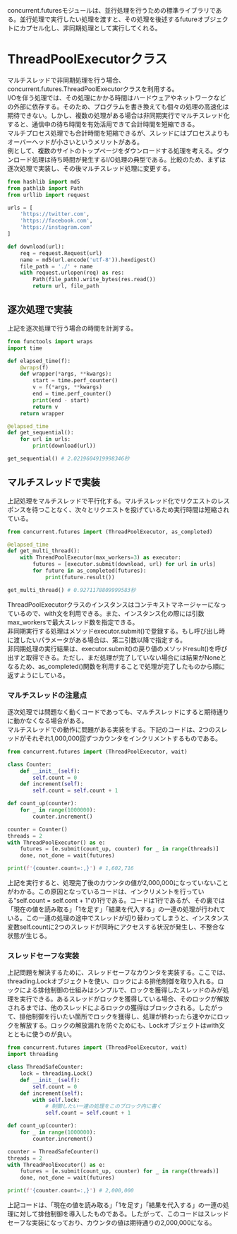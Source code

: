 concurrent.futuresモジュールは、並行処理を行うための標準ライブラリである。並行処理で実行したい処理を渡すと、その処理を後述するfutureオブジェクトにカプセル化し、非同期処理として実行してくれる。

# ThreadPoolExecutorクラス
マルチスレッドで非同期処理を行う場合、concurrent.futures.ThreadPoolExecutorクラスを利用する。<br>
I/Oを伴う処理では、その処理にかかる時間はハードウェアやネットワークなどの外部に依存する。そのため、プログラムを書き換えても個々の処理の高速化は期待できない。しかし、複数の処理がある場合は非同期実行でマルチスレッド化すると、通信中の待ち時間を有効活用できて合計時間を短縮できる。<br>
マルチプロセス処理でも合計時間を短縮できるが、スレッドにはプロセスよりもオーバーヘッドが小さいというメリットがある。<br>
例として、複数のサイトのトップページをダウンロードする処理を考える。ダウンロード処理は待ち時間が発生するI/O処理の典型である。比較のため、まずは逐次処理で実装し、その後マルチスレッド処理に変更する。

```python
from hashlib import md5
from pathlib import Path
from urllib import request

urls = [
    'https://twitter.com',
    'https://facebook.com',
    'https://instagram.com'
]

def download(url):
    req = request.Request(url)
    name = md5(url.encode('utf-8')).hexdigest()
    file_path = './' + name
    with request.urlopen(req) as res:
        Path(file_path).write_bytes(res.read())
        return url, file_path
```

## 逐次処理で実装
上記を逐次処理で行う場合の時間を計測する。

```python
from functools import wraps
import time

def elapsed_time(f):
    @wraps(f)
    def wrapper(*args, **kwargs):
        start = time.perf_counter()
        v = f(*args, **kwargs)
        end = time.perf_counter()
        print(end - start)
        return v
    return wrapper

@elapsed_time
def get_sequential():
    for url in urls:
        print(download(url))

get_sequential() # 2.0219604919998346秒
```

## マルチスレッドで実装
上記処理をマルチスレッドで平行化する。マルチスレッド化でリクエストのレスポンスを待つことなく、次々とリクエストを投げているため実行時間は短縮されている。

```python
from concurrent.futures import (ThreadPoolExecutor, as_completed)

@elapsed_time
def get_multi_thread():
    with ThreadPoolExecutor(max_workers=3) as executor:
        futures = [executor.submit(download, url) for url in urls]
        for future in as_completed(futures):
            print(future.result())

get_multi_thread() # 0.9271178809999583秒
```

ThreadPoolExecutorクラスのインスタンスはコンテキストマネージャーになっているので、with文を利用できる。また、インスタンス化の際には引数max_workersで最大スレッド数を指定できる。<br>
非同期実行する処理はメソッドexecutor.submit()で登録する。もし呼び出し時に渡したいパラメータがある場合は、第二引数以降で指定する。<br>
非同期処理の実行結果は、executor.submit()の戻り値のメソッドresult()を呼び出すと取得できる。ただし、まだ処理が完了していない場合には結果がNoneとなるため、as_completed()関数を利用することで処理が完了したものから順に返すようにしている。

### マルチスレッドの注意点
逐次処理では問題なく動くコードであっても、マルチスレッドにすると期待通りに動かなくなる場合がある。<br>
マルチスレッドでの動作に問題がある実装をする。下記のコードは、2つのスレッドがそれぞれ1,000,000回ずつカウンタをインクリメントするものである。

```python
from concurrent.futures import (ThreadPoolExecutor, wait)

class Counter:
    def __init__(self):
        self.count = 0
    def increment(self):
        self.count = self.count + 1

def count_up(counter):
    for _ in range(1000000):
        counter.increment()

counter = Counter()
threads = 2
with ThreadPoolExecutor() as e:
    futures = [e.submit(count_up, counter) for _ in range(threads)]
    done, not_done = wait(futures)

print(f'{counter.count=:,}') # 1,602,716
```
上記を実行すると、処理完了後のカウンタの値が2,000,000になっていないことがわかる。この原因となっているコードは、インクリメントを行っている"self.count = self.cont + 1"の1行である。コードは1行であるが、その裏では「現在の値を読み取る」「1を足す」「結果を代入する」の一連の処理が行われている。この一連の処理の途中でスレッドが切り替わってしまうと、インスタンス変数self.countに2つのスレッドが同時にアクセスする状況が発生し、不整合な状態が生じる。

### スレッドセーフな実装
上記問題を解決するために、スレッドセーフなカウンタを実装する。ここでは、threading.Lockオブジェクトを使い、ロックによる排他制御を取り入れる。ロックによる排他制御の仕組みはシンプルで、ロックを獲得したスレッドのみが処理を実行できる。あるスレッドがロックを獲得している場合、そのロックが解放されるまでは、他のスレッドによるロックの獲得はブロックされる。したがって、排他制御を行いたい箇所でロックを獲得し、処理が終わったら速やかにロックを解放する。ロックの解放漏れを防ぐためにも、Lockオブジェクトはwith文とともに使うのが良い。

```python
from concurrent.futures import (ThreadPoolExecutor, wait)
import threading

class ThreadSafeCounter:
    lock = threading.Lock()
    def __init__(self):
        self.count = 0
    def increment(self):
        with self.lock:
            # 制御したい一連の処理をこのブロック内に書く
            self.count = self.count + 1

def count_up(counter):
    for _ in range(1000000):
        counter.increment()

counter = ThreadSafeCounter()
threads = 2
with ThreadPoolExecutor() as e:
    futures = [e.submit(count_up, counter) for _ in range(threads)]
    done, not_done = wait(futures)

print(f'{counter.count=:,}') # 2,000,000
```

上記コードは、「現在の値を読み取る」「1を足す」「結果を代入する」の一連の処理に対して排他制御を導入したものである。したがって、このコードはスレッドセーフな実装になっており、カウンタの値は期待通りの2,000,000になる。